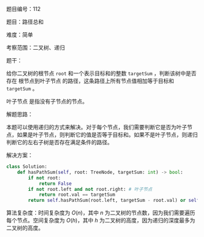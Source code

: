 题目编号：112

题目：路径总和

难度：简单

考察范围：二叉树、递归

题干：

给你二叉树的根节点 `root` 和一个表示目标和的整数 `targetSum` ，判断该树中是否存在 根节点到叶子节点 的路径，这条路径上所有节点值相加等于目标和 `targetSum` 。

叶子节点 是指没有子节点的节点。

解题思路：

本题可以使用递归的方式来解决。对于每个节点，我们需要判断它是否为叶子节点，如果是叶子节点，则判断它的值是否等于目标和。如果不是叶子节点，则递归判断它的左右子树是否存在满足条件的路径。

解决方案：

```python
class Solution:
    def hasPathSum(self, root: TreeNode, targetSum: int) -> bool:
        if not root:
            return False
        if not root.left and not root.right: # 叶子节点
            return root.val == targetSum
        return self.hasPathSum(root.left, targetSum - root.val) or self.hasPathSum(root.right, targetSum - root.val)
```

算法复杂度：时间复杂度为 $O(n)$，其中 $n$ 为二叉树的节点数，因为我们需要遍历每个节点。空间复杂度为 $O(h)$，其中 $h$ 为二叉树的高度，因为递归的深度最多为二叉树的高度。